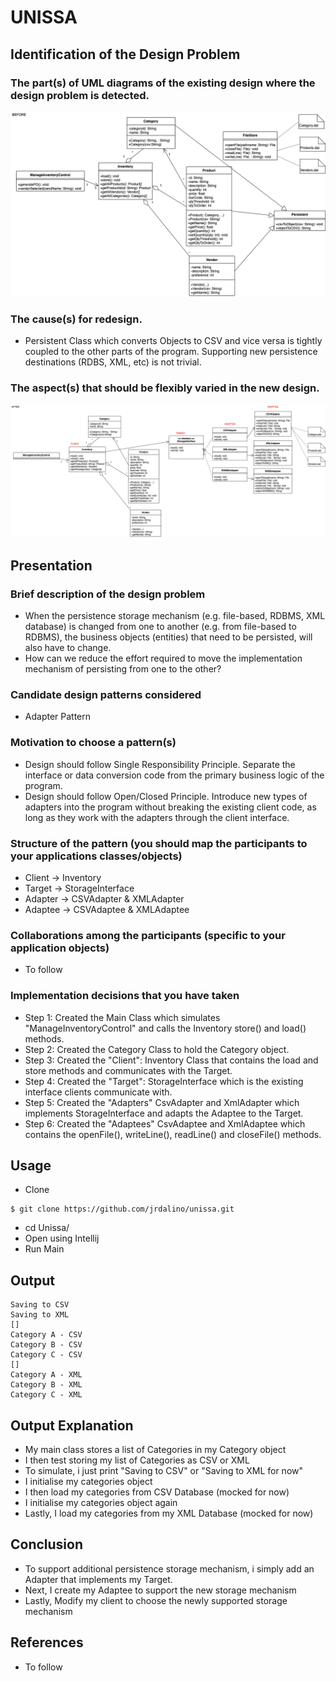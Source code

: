 # UNISSA

## Identification of the Design Problem
### The part(s) of UML diagrams of the existing design where the design problem is detected.
![Image description](https://github.com/jrdalino/unissa/blob/master/images/uml-before.png)
### The cause(s) for redesign.
- Persistent Class which converts Objects to CSV and vice versa is tightly coupled to the other parts of the program. Supporting new persistence destinations (RDBS, XML, etc) is not trivial.
### The aspect(s) that should be flexibly varied in the new design.
![Image description](https://github.com/jrdalino/unissa/blob/master/images/uml-after.png)

## Presentation
### Brief description of the design problem
- When the persistence storage mechanism (e.g. file-based, RDBMS, XML database) is changed from one to another (e.g. from file-based to RDBMS), the business objects (entities) that need to be persisted, will also have to change. 
- How can we reduce the effort required to move the implementation mechanism of persisting from one to the other?

### Candidate design patterns considered
- Adapter Pattern

### Motivation to choose a pattern(s)
- Design should follow Single Responsibility Principle. Separate the interface or data conversion code from the primary business logic of the program.
- Design should follow Open/Closed Principle. Introduce new types of adapters into the program without breaking the existing client code, as long as they work with the adapters through the client interface.

### Structure of the pattern (you should map the participants to your applications classes/objects)
- Client -> Inventory
- Target -> StorageInterface
- Adapter -> CSVAdapter & XMLAdapter
- Adaptee -> CSVAdaptee & XMLAdaptee

### Collaborations among the participants (specific to your application objects)
- To follow

### Implementation decisions that you have taken
- Step 1: Created the Main Class which simulates "ManageInventoryControl" and calls the Inventory store() and load() methods.
- Step 2: Created the Category Class to hold the Category object.
- Step 3: Created the "Client": Inventory Class that contains the load and store methods and communicates with the Target.
- Step 4: Created the "Target": StorageInterface which is the existing interface clients communicate with.
- Step 5: Created the "Adapters" CsvAdapter and XmlAdapter which implements StorageInterface and adapts the Adaptee to the Target.
- Step 6: Created the "Adaptees" CsvAdaptee and XmlAdaptee which contains the openFile(), writeLine(), readLine() and closeFile() methods.

## Usage
- Clone
```
$ git clone https://github.com/jrdalino/unissa.git
```
- cd Unissa/
- Open using Intellij
- Run Main

## Output
```
Saving to CSV
Saving to XML
[]
Category A - CSV
Category B - CSV
Category C - CSV
[]
Category A - XML
Category B - XML
Category C - XML
```

## Output Explanation
- My main class stores a list of Categories in my Category object
- I then test storing my list of Categories as CSV or XML
- To simulate, i just print "Saving to CSV" or "Saving to XML for now"
- I initialise my categories object
- I then load my categories from CSV Database (mocked for now)
- I initialise my categories object again
- Lastly, I load my categories from my XML Database (mocked for now)

## Conclusion
- To support additional persistence storage mechanism, i simply add an Adapter that implements my Target.
- Next, I create my Adaptee to support the new storage mechanism
- Lastly, Modify my client to choose the newly supported storage mechanism

## References
- To follow